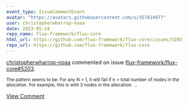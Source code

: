 ```yaml
---
event_type: IssueCommentEvent
avatar: "https://avatars.githubusercontent.com/u/35781497?"
user: christopherwharrop-noaa
date: 2023-05-24
repo_name: flux-framework/flux-core
html_url: https://github.com/flux-framework/flux-core/issues/5203
repo_url: https://github.com/flux-framework/flux-core
---
```


<a href='https://github.com/christopherwharrop-noaa' target='_blank'>christopherwharrop-noaa</a> commented on issue <a href='https://github.com/flux-framework/flux-core/issues/5203' target='_blank'>flux-framework/flux-core#5203</a>.

<small>The pattern seems to be: For any N > 1, it will fail if n > total number of nodes in the allocation.  For example, this is with 3 nodes in the allocation:...</small>

<a href='https://github.com/flux-framework/flux-core/issues/5203' target='_blank'>View Comment</a>